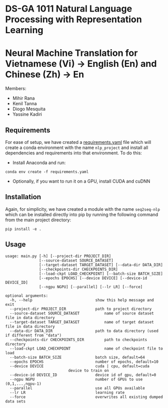 # DS-GA 1011 Natural Language Processing with Representation Learning

# Neural Machine Translation for Vietnamese (Vi) → English (En) and Chinese (Zh) → En

Members:
  - Mihir Rana
  - Kenil Tanna
  - Diogo Mesquita
  - Yassine Kadiri

## Requirements
For ease of setup, we have created a [requirements.yaml](https://github.com/avidkenil/NLP_Project/blob/master/requirements.yaml) file which will create a conda environment with the name `nlp_project` and install all dependencies and requirements into that environment. To do this:
  - Install Anaconda and run:
```
conda env create -f requirements.yaml
```
  - Optionally, if you want to run it on a GPU, install CUDA and cuDNN

## Installation
Again, for simplicity, we have created a module with the name `seq2seq-nlp` which can be installed directly into pip by running the following command from the main project directory:
```
pip install -e .
```

## Usage
```
usage: main.py [-h] [--project-dir PROJECT_DIR]
               [--source-dataset SOURCE_DATASET]
               [--target-dataset TARGET_DATASET] [--data-dir DATA_DIR]
               [--checkpoints-dir CHECKPOINTS_DIR]
               [--load-ckpt LOAD_CHECKPOINT] [--batch-size BATCH_SIZE]
               [--epochs EPOCHS] [--device DEVICE] [--device-id DEVICE_ID]
               [--ngpu NGPU] [--parallel] [--lr LR] [--force]

optional arguments:
  -h, --help            				show this help message and exit
  --project-dir PROJECT_DIR				path to project directory
  --source-dataset SOURCE_DATASET			name of source dataset file in data directory
  --target-dataset TARGET_DATASET			name of target dataset file in data directory
  --data-dir DATA_DIR   				path to data directory (used if different from "data")
  --checkpoints-dir CHECKPOINTS_DIR			path to checkpoints directory
  --load-ckpt LOAD_CHECKPOINT				name of checkpoint file to load
  --batch-size BATCH_SIZE				batch size, default=64
  --epochs EPOCHS       				number of epochs, default=10
  --device DEVICE       				cuda | cpu, default=cuda
							device to train on
  --device-id DEVICE_ID					device id of gpu, default=0
  --ngpu NGPU           				number of GPUs to use (0,1,...,ngpu-1)
  --parallel            				use all GPUs available
  --lr LR               				learning rate
  --force               				overwrites all existing dumped data sets
```
